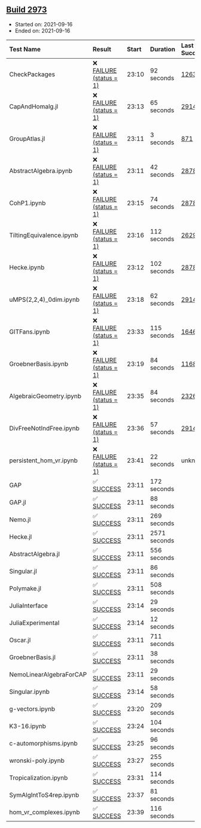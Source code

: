 ## [Build 2973](https://oscarci.mathematik.uni-kl.de/job/oscar-stable/2973/)

* Started on: 2021-09-16
* Ended on: 2021-09-16

| Test Name    | Result | Start | Duration | Last Success | First Failure |
|:-------------|:-------|:------|:---------|:-------------|:--------------|
| CheckPackages | ❌ [FAILURE (status = 1)](https://oscarci.mathematik.uni-kl.de/job/oscar-stable/2973/artifact/logs/build-2973/CheckPackages.log) | 23:10 | 92 seconds | [1263](https://oscarci.mathematik.uni-kl.de/job/oscar-stable/1263/) | [1264](https://oscarci.mathematik.uni-kl.de/job/oscar-stable/1264/) |
| CapAndHomalg.jl | ❌ [FAILURE (status = 1)](https://oscarci.mathematik.uni-kl.de/job/oscar-stable/2973/artifact/logs/build-2973/CapAndHomalg.jl.log) | 23:13 | 65 seconds | [2914](https://oscarci.mathematik.uni-kl.de/job/oscar-stable/2914/) | [2915](https://oscarci.mathematik.uni-kl.de/job/oscar-stable/2915/) |
| GroupAtlas.jl | ❌ [FAILURE (status = 1)](https://oscarci.mathematik.uni-kl.de/job/oscar-stable/2973/artifact/logs/build-2973/GroupAtlas.jl.log) | 23:11 | 3 seconds | [871](https://oscarci.mathematik.uni-kl.de/job/oscar-stable/871/) | [872](https://oscarci.mathematik.uni-kl.de/job/oscar-stable/872/) |
| AbstractAlgebra.ipynb | ❌ [FAILURE (status = 1)](https://oscarci.mathematik.uni-kl.de/job/oscar-stable/2973/artifact/logs/build-2973/AbstractAlgebra.ipynb.log) | 23:11 | 42 seconds | [2878](https://oscarci.mathematik.uni-kl.de/job/oscar-stable/2878/) | [2879](https://oscarci.mathematik.uni-kl.de/job/oscar-stable/2879/) |
| CohP1.ipynb | ❌ [FAILURE (status = 1)](https://oscarci.mathematik.uni-kl.de/job/oscar-stable/2973/artifact/logs/build-2973/CohP1.ipynb.log) | 23:15 | 74 seconds | [2878](https://oscarci.mathematik.uni-kl.de/job/oscar-stable/2878/) | [2879](https://oscarci.mathematik.uni-kl.de/job/oscar-stable/2879/) |
| TiltingEquivalence.ipynb | ❌ [FAILURE (status = 1)](https://oscarci.mathematik.uni-kl.de/job/oscar-stable/2973/artifact/logs/build-2973/TiltingEquivalence.ipynb.log) | 23:16 | 112 seconds | [2629](https://oscarci.mathematik.uni-kl.de/job/oscar-stable/2629/) | [2630](https://oscarci.mathematik.uni-kl.de/job/oscar-stable/2630/) |
| Hecke.ipynb | ❌ [FAILURE (status = 1)](https://oscarci.mathematik.uni-kl.de/job/oscar-stable/2973/artifact/logs/build-2973/Hecke.ipynb.log) | 23:12 | 102 seconds | [2878](https://oscarci.mathematik.uni-kl.de/job/oscar-stable/2878/) | [2879](https://oscarci.mathematik.uni-kl.de/job/oscar-stable/2879/) |
| uMPS(2,2,4)_0dim.ipynb | ❌ [FAILURE (status = 1)](https://oscarci.mathematik.uni-kl.de/job/oscar-stable/2973/artifact/logs/build-2973/uMPS-2-2-4-_0dim.ipynb.log) | 23:18 | 62 seconds | [2914](https://oscarci.mathematik.uni-kl.de/job/oscar-stable/2914/) | [2915](https://oscarci.mathematik.uni-kl.de/job/oscar-stable/2915/) |
| GITFans.ipynb | ❌ [FAILURE (status = 1)](https://oscarci.mathematik.uni-kl.de/job/oscar-stable/2973/artifact/logs/build-2973/GITFans.ipynb.log) | 23:33 | 115 seconds | [1646](https://oscarci.mathematik.uni-kl.de/job/oscar-stable/1646/) | [1647](https://oscarci.mathematik.uni-kl.de/job/oscar-stable/1647/) |
| GroebnerBasis.ipynb | ❌ [FAILURE (status = 1)](https://oscarci.mathematik.uni-kl.de/job/oscar-stable/2973/artifact/logs/build-2973/GroebnerBasis.ipynb.log) | 23:19 | 84 seconds | [1168](https://oscarci.mathematik.uni-kl.de/job/oscar-stable/1168/) | [1169](https://oscarci.mathematik.uni-kl.de/job/oscar-stable/1169/) |
| AlgebraicGeometry.ipynb | ❌ [FAILURE (status = 1)](https://oscarci.mathematik.uni-kl.de/job/oscar-stable/2973/artifact/logs/build-2973/AlgebraicGeometry.ipynb.log) | 23:35 | 84 seconds | [2326](https://oscarci.mathematik.uni-kl.de/job/oscar-stable/2326/) | [2327](https://oscarci.mathematik.uni-kl.de/job/oscar-stable/2327/) |
| DivFreeNotIndFree.ipynb | ❌ [FAILURE (status = 1)](https://oscarci.mathematik.uni-kl.de/job/oscar-stable/2973/artifact/logs/build-2973/DivFreeNotIndFree.ipynb.log) | 23:36 | 57 seconds | [2914](https://oscarci.mathematik.uni-kl.de/job/oscar-stable/2914/) | [2915](https://oscarci.mathematik.uni-kl.de/job/oscar-stable/2915/) |
| persistent_hom_vr.ipynb | ❌ [FAILURE (status = 1)](https://oscarci.mathematik.uni-kl.de/job/oscar-stable/2973/artifact/logs/build-2973/persistent_hom_vr.ipynb.log) | 23:41 | 22 seconds | unknown | unknown |
| GAP | ✅ [SUCCESS](https://oscarci.mathematik.uni-kl.de/job/oscar-stable/2973/artifact/logs/build-2973/GAP.log) | 23:11 | 172 seconds |  |  |
| GAP.jl | ✅ [SUCCESS](https://oscarci.mathematik.uni-kl.de/job/oscar-stable/2973/artifact/logs/build-2973/GAP.jl.log) | 23:11 | 88 seconds |  |  |
| Nemo.jl | ✅ [SUCCESS](https://oscarci.mathematik.uni-kl.de/job/oscar-stable/2973/artifact/logs/build-2973/Nemo.jl.log) | 23:11 | 269 seconds |  |  |
| Hecke.jl | ✅ [SUCCESS](https://oscarci.mathematik.uni-kl.de/job/oscar-stable/2973/artifact/logs/build-2973/Hecke.jl.log) | 23:11 | 2571 seconds |  |  |
| AbstractAlgebra.jl | ✅ [SUCCESS](https://oscarci.mathematik.uni-kl.de/job/oscar-stable/2973/artifact/logs/build-2973/AbstractAlgebra.jl.log) | 23:11 | 556 seconds |  |  |
| Singular.jl | ✅ [SUCCESS](https://oscarci.mathematik.uni-kl.de/job/oscar-stable/2973/artifact/logs/build-2973/Singular.jl.log) | 23:11 | 86 seconds |  |  |
| Polymake.jl | ✅ [SUCCESS](https://oscarci.mathematik.uni-kl.de/job/oscar-stable/2973/artifact/logs/build-2973/Polymake.jl.log) | 23:11 | 508 seconds |  |  |
| JuliaInterface | ✅ [SUCCESS](https://oscarci.mathematik.uni-kl.de/job/oscar-stable/2973/artifact/logs/build-2973/JuliaInterface.log) | 23:14 | 29 seconds |  |  |
| JuliaExperimental | ✅ [SUCCESS](https://oscarci.mathematik.uni-kl.de/job/oscar-stable/2973/artifact/logs/build-2973/JuliaExperimental.log) | 23:14 | 12 seconds |  |  |
| Oscar.jl | ✅ [SUCCESS](https://oscarci.mathematik.uni-kl.de/job/oscar-stable/2973/artifact/logs/build-2973/Oscar.jl.log) | 23:11 | 711 seconds |  |  |
| GroebnerBasis.jl | ✅ [SUCCESS](https://oscarci.mathematik.uni-kl.de/job/oscar-stable/2973/artifact/logs/build-2973/GroebnerBasis.jl.log) | 23:11 | 38 seconds |  |  |
| NemoLinearAlgebraForCAP | ✅ [SUCCESS](https://oscarci.mathematik.uni-kl.de/job/oscar-stable/2973/artifact/logs/build-2973/NemoLinearAlgebraForCAP.log) | 23:11 | 29 seconds |  |  |
| Singular.ipynb | ✅ [SUCCESS](https://oscarci.mathematik.uni-kl.de/job/oscar-stable/2973/artifact/logs/build-2973/Singular.ipynb.log) | 23:14 | 58 seconds |  |  |
| g-vectors.ipynb | ✅ [SUCCESS](https://oscarci.mathematik.uni-kl.de/job/oscar-stable/2973/artifact/logs/build-2973/g-vectors.ipynb.log) | 23:20 | 209 seconds |  |  |
| K3-16.ipynb | ✅ [SUCCESS](https://oscarci.mathematik.uni-kl.de/job/oscar-stable/2973/artifact/logs/build-2973/K3-16.ipynb.log) | 23:24 | 104 seconds |  |  |
| c-automorphisms.ipynb | ✅ [SUCCESS](https://oscarci.mathematik.uni-kl.de/job/oscar-stable/2973/artifact/logs/build-2973/c-automorphisms.ipynb.log) | 23:25 | 96 seconds |  |  |
| wronski-poly.ipynb | ✅ [SUCCESS](https://oscarci.mathematik.uni-kl.de/job/oscar-stable/2973/artifact/logs/build-2973/wronski-poly.ipynb.log) | 23:27 | 255 seconds |  |  |
| Tropicalization.ipynb | ✅ [SUCCESS](https://oscarci.mathematik.uni-kl.de/job/oscar-stable/2973/artifact/logs/build-2973/Tropicalization.ipynb.log) | 23:31 | 114 seconds |  |  |
| SymAlgIntToS4rep.ipynb | ✅ [SUCCESS](https://oscarci.mathematik.uni-kl.de/job/oscar-stable/2973/artifact/logs/build-2973/SymAlgIntToS4rep.ipynb.log) | 23:37 | 81 seconds |  |  |
| hom_vr_complexes.ipynb | ✅ [SUCCESS](https://oscarci.mathematik.uni-kl.de/job/oscar-stable/2973/artifact/logs/build-2973/hom_vr_complexes.ipynb.log) | 23:39 | 116 seconds |  |  |
